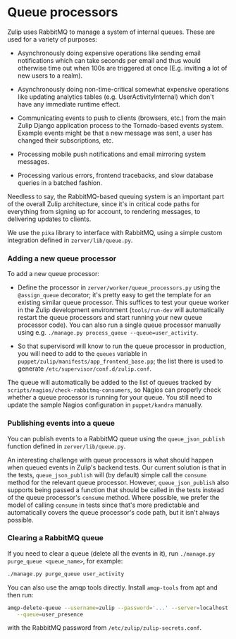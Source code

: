 # Queue processors

Zulip uses RabbitMQ to manage a system of internal queues. These are
used for a variety of purposes:

- Asynchronously doing expensive operations like sending email
  notifications which can take seconds per email and thus would
  otherwise time out when 100s are triggered at once (E.g. inviting a
  lot of new users to a realm).

- Asynchronously doing non-time-critical somewhat expensive operations
  like updating analytics tables (e.g. UserActivityInternal) which
  don't have any immediate runtime effect.

- Communicating events to push to clients (browsers, etc.) from the
  main Zulip Django application process to the Tornado-based events
  system. Example events might be that a new message was sent, a user
  has changed their subscriptions, etc.

- Processing mobile push notifications and email mirroring system
  messages.

- Processing various errors, frontend tracebacks, and slow database
  queries in a batched fashion.

Needless to say, the RabbitMQ-based queuing system is an important
part of the overall Zulip architecture, since it's in critical code
paths for everything from signing up for account, to rendering
messages, to delivering updates to clients.

We use the `pika` library to interface with RabbitMQ, using a simple
custom integration defined in `zerver/lib/queue.py`.

### Adding a new queue processor

To add a new queue processor:

- Define the processor in `zerver/worker/queue_processors.py` using
  the `@assign_queue` decorator; it's pretty easy to get the template
  for an existing similar queue processor. This suffices to test your
  queue worker in the Zulip development environment
  (`tools/run-dev` will automatically restart the queue processors
  and start running your new queue processor code). You can also run
  a single queue processor manually using e.g.
  `./manage.py process_queue --queue=user_activity`.

- So that supervisord will know to run the queue processor in
  production, you will need to add to the `queues` variable in
  `puppet/zulip/manifests/app_frontend_base.pp`; the list there is
  used to generate `/etc/supervisor/conf.d/zulip.conf`.

The queue will automatically be added to the list of queues tracked by
`scripts/nagios/check-rabbitmq-consumers`, so Nagios can properly
check whether a queue processor is running for your queue. You still
need to update the sample Nagios configuration in `puppet/kandra`
manually.

### Publishing events into a queue

You can publish events to a RabbitMQ queue using the
`queue_json_publish` function defined in `zerver/lib/queue.py`.

An interesting challenge with queue processors is what should happen
when queued events in Zulip's backend tests. Our current solution is
that in the tests, `queue_json_publish` will (by default) simple call
the `consume` method for the relevant queue processor. However,
`queue_json_publish` also supports being passed a function that should
be called in the tests instead of the queue processor's `consume`
method. Where possible, we prefer the model of calling `consume` in
tests since that's more predictable and automatically covers the queue
processor's code path, but it isn't always possible.

### Clearing a RabbitMQ queue

If you need to clear a queue (delete all the events in it), run
`./manage.py purge_queue <queue_name>`, for example:

```bash
./manage.py purge_queue user_activity
```

You can also use the amqp tools directly. Install `amqp-tools` from
apt and then run:

```bash
amqp-delete-queue --username=zulip --password='...' --server=localhost \
   --queue=user_presence
```

with the RabbitMQ password from `/etc/zulip/zulip-secrets.conf`.
